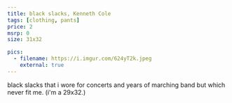 ```yaml
---
title: black slacks, Kenneth Cole
tags: [clothing, pants]
price: 2
msrp: 0
size: 31x32

pics:
  - filename: https://i.imgur.com/624yT2k.jpeg
    external: true
---
```


black slacks that i wore for concerts and years of marching band but which
never fit me.  (i'm a 29x32.)
